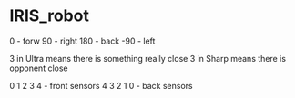 # IRIS_robot

0 - forw
90 - right 
180 - back
-90 - left

3 in Ultra means there is something really close
3 in Sharp means there is opponent close

0 1 2 3 4  - front sensors
4 3 2 1 0 - back sensors